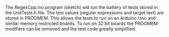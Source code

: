 The RegexCpp.ino program (sketch) will run the battery of tests stored in the UnitTests.h file. The test values (regular expressions and target text) are stored in PROGMEM. This allows the tests to run on an Arduino Uno and similar memory restricted boards. To run on 32 bit boards the PROGMEM modifiers can be removed and the test code greatly simpilfied.
